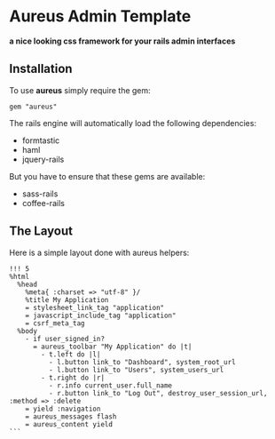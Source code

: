 # Aureus Admin Template

**a nice looking css framework for your rails admin interfaces**

## Installation

To use **aureus** simply require the gem:
	
	gem "aureus"

The rails engine will automatically load the following dependencies:
	
* formtastic
* haml
* jquery-rails

But you have to ensure that these gems are available:

* sass-rails
* coffee-rails

## The Layout

Here is a simple layout done with aureus helpers:

````haml
!!! 5
%html
  %head
    %meta{ :charset => "utf-8" }/
    %title My Application
    = stylesheet_link_tag "application"
    = javascript_include_tag "application"
    = csrf_meta_tag
  %body
    - if user_signed_in?
      = aureus_toolbar "My Application" do |t|
        - t.left do |l|
          - l.button link_to "Dashboard", system_root_url
          - l.button link_to "Users", system_users_url
        - t.right do |r|
          - r.info current_user.full_name
          - r.button link_to "Log Out", destroy_user_session_url, :method => :delete
    = yield :navigation
    = aureus_messages flash
    = aureus_content yield
```